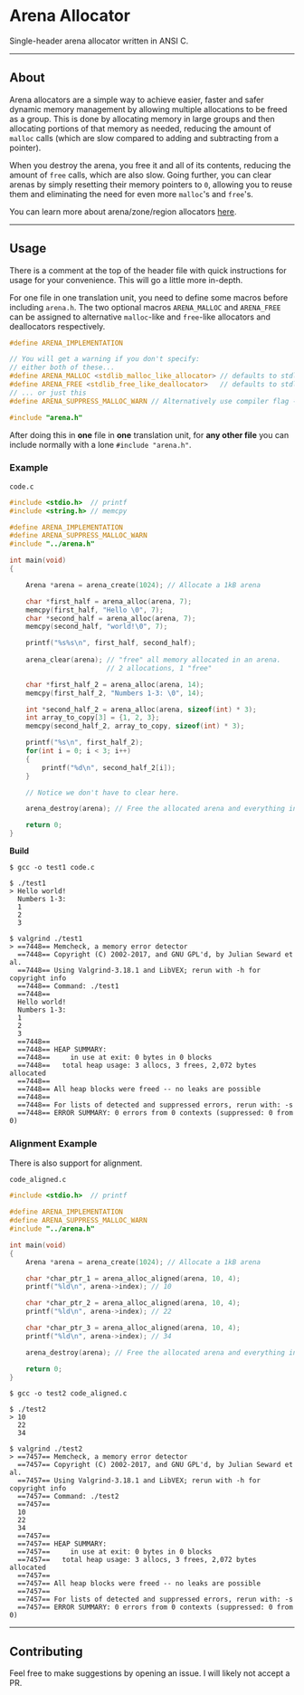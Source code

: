 # Arena Allocator
Single-header arena allocator written in ANSI C.

---

## About
Arena allocators are a simple way to achieve easier, faster and safer dynamic memory management by allowing multiple allocations to be freed as a group. This is done by allocating memory in large groups and then allocating portions of that memory as needed, reducing the amount of `malloc` calls (which are slow compared to adding and subtracting from a pointer).

When you destroy the arena, you free it and all of its contents, reducing the amount of `free` calls, which are also slow. Going further, you can clear arenas by simply resetting their memory pointers to `0`, allowing you to reuse them and eliminating the need for even more `malloc`'s and `free`'s.

You can learn more about arena/zone/region allocators [here](https://www.rfleury.com/p/untangling-lifetimes-the-arena-allocator).

---

## Usage
There is a comment at the top of the header file with quick instructions for usage for your convenience. This will go a little more in-depth.

For one file in one translation unit, you need to define some macros before including `arena.h`. The two optional macros `ARENA_MALLOC` and `ARENA_FREE` can be assigned to alternative `malloc`-like and `free`-like allocators and deallocators respectively.
```c
#define ARENA_IMPLEMENTATION

// You will get a warning if you don't specify:
// either both of these...
#define ARENA_MALLOC <stdlib_malloc_like_allocator> // defaults to stdlib malloc
#define ARENA_FREE <stdlib_free_like_deallocator>   // defaults to stdlib free
// ... or just this
#define ARENA_SUPPRESS_MALLOC_WARN // Alternatively use compiler flag -DARENA_SUPPRESS_MALLOC_WARN

#include "arena.h"
```

After doing this in **one** file in **one** translation unit, for **any other file** you can include normally with a lone `#include "arena.h"`.

### Example
`code.c`
```c
#include <stdio.h>  // printf
#include <string.h> // memcpy

#define ARENA_IMPLEMENTATION
#define ARENA_SUPPRESS_MALLOC_WARN
#include "../arena.h"

int main(void)
{

    Arena *arena = arena_create(1024); // Allocate a 1kB arena

    char *first_half = arena_alloc(arena, 7);
    memcpy(first_half, "Hello \0", 7);
    char *second_half = arena_alloc(arena, 7);
    memcpy(second_half, "world!\0", 7);

    printf("%s%s\n", first_half, second_half);
    
    arena_clear(arena); // "free" all memory allocated in an arena.
                        // 2 allocations, 1 "free"

    char *first_half_2 = arena_alloc(arena, 14);
    memcpy(first_half_2, "Numbers 1-3: \0", 14);

    int *second_half_2 = arena_alloc(arena, sizeof(int) * 3);
    int array_to_copy[3] = {1, 2, 3};
    memcpy(second_half_2, array_to_copy, sizeof(int) * 3);

    printf("%s\n", first_half_2);
    for(int i = 0; i < 3; i++)
    {
        printf("%d\n", second_half_2[i]);
    }

    // Notice we don't have to clear here.

    arena_destroy(arena); // Free the allocated arena and everything in it

    return 0;
}
```
**Build**
```
$ gcc -o test1 code.c

$ ./test1
> Hello world!
  Numbers 1-3: 
  1
  2
  3

$ valgrind ./test1
> ==7448== Memcheck, a memory error detector
  ==7448== Copyright (C) 2002-2017, and GNU GPL'd, by Julian Seward et al.
  ==7448== Using Valgrind-3.18.1 and LibVEX; rerun with -h for copyright info
  ==7448== Command: ./test1
  ==7448== 
  Hello world!
  Numbers 1-3: 
  1
  2
  3
  ==7448== 
  ==7448== HEAP SUMMARY:
  ==7448==     in use at exit: 0 bytes in 0 blocks
  ==7448==   total heap usage: 3 allocs, 3 frees, 2,072 bytes allocated
  ==7448== 
  ==7448== All heap blocks were freed -- no leaks are possible
  ==7448== 
  ==7448== For lists of detected and suppressed errors, rerun with: -s
  ==7448== ERROR SUMMARY: 0 errors from 0 contexts (suppressed: 0 from 0)
```

### Alignment Example
There is also support for alignment.

`code_aligned.c`
```c
#include <stdio.h>  // printf

#define ARENA_IMPLEMENTATION
#define ARENA_SUPPRESS_MALLOC_WARN
#include "../arena.h"

int main(void)
{
    Arena *arena = arena_create(1024); // Allocate a 1kB arena

    char *char_ptr_1 = arena_alloc_aligned(arena, 10, 4);
    printf("%ld\n", arena->index); // 10    

    char *char_ptr_2 = arena_alloc_aligned(arena, 10, 4);
    printf("%ld\n", arena->index); // 22    

    char *char_ptr_3 = arena_alloc_aligned(arena, 10, 4);
    printf("%ld\n", arena->index); // 34

    arena_destroy(arena); // Free the allocated arena and everything in it

    return 0;
}
```

```
$ gcc -o test2 code_aligned.c

$ ./test2
> 10
  22
  34

$ valgrind ./test2
> ==7457== Memcheck, a memory error detector
  ==7457== Copyright (C) 2002-2017, and GNU GPL'd, by Julian Seward et al.
  ==7457== Using Valgrind-3.18.1 and LibVEX; rerun with -h for copyright info
  ==7457== Command: ./test2
  ==7457== 
  10
  22
  34
  ==7457== 
  ==7457== HEAP SUMMARY:
  ==7457==     in use at exit: 0 bytes in 0 blocks
  ==7457==   total heap usage: 3 allocs, 3 frees, 2,072 bytes allocated
  ==7457== 
  ==7457== All heap blocks were freed -- no leaks are possible
  ==7457== 
  ==7457== For lists of detected and suppressed errors, rerun with: -s
  ==7457== ERROR SUMMARY: 0 errors from 0 contexts (suppressed: 0 from 0)

```

---

## Contributing
Feel free to make suggestions by opening an issue. I will likely not accept a PR.